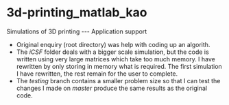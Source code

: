 # 3d-printing_matlab_kao
Simulations of 3D printing --- Application support

- Original enquiry (root directory) was help with coding up an algorith.
- The *iCSF* folder deals with a bigger scale simulation, but the code is written using very large matrices which take too much memory.
I have rewritten by only storing in memory what is required. The first simulation I have rewritten, the rest remain for the user to complete.
- The *testing* branch contains a smaller problem size so that I can test the changes I made on *master* produce the same results as the original code.
